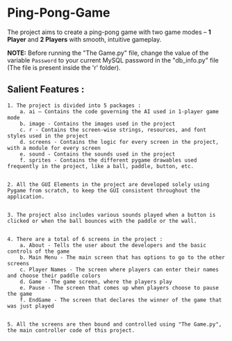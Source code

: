 # Ping-Pong-Game

The project aims to create a ping-pong game with two game modes – **1 Player** and **2 Players** with smooth, intuitive gameplay.

**NOTE:** Before running the "The Game.py" file, change the value of the variable `Password` to your current MySQL password in the "db_info.py" file (The file is present inside the 'r' folder).

## Salient Features :

	1. The project is divided into 5 packages :
		a. ai – Contains the code governing the AI used in 1-player game mode
		b. image - Contains the images used in the project
		c. r - Contains the screen-wise strings, resources, and font styles used in the project
		d. screens - Contains the logic for every screen in the project, with a module for every screen
		e. sound - Contains the sounds used in the project
		f. sprites - Contains the different pygame drawables used frequently in the project, like a ball, paddle, button, etc.


	2. All the GUI Elements in the project are developed solely using Pygame from scratch, to keep the GUI consistent throughout the application.


	3. The project also includes various sounds played when a button is clicked or when the ball bounces with the paddle or the wall.


	4. There are a total of 6 screens in the project :
		a. About - Tells the user about the developers and the basic controls of the game
		b. Main Menu - The main screen that has options to go to the other screens
		c. Player Names - The screen where players can enter their names and choose their paddle colors
		d. Game - The game screen, where the players play
		e. Pause - The screen that comes up when players choose to pause the game
		f. EndGame - The screen that declares the winner of the game that was just played


	5. All the screens are then bound and controlled using "The Game.py", the main controller code of this project.
